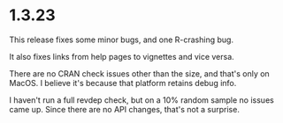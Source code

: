 # 1.3.23

This release fixes some minor bugs, and one R-crashing bug.

It also fixes links from help pages to vignettes and 
vice versa.

There are no CRAN check issues other than the size, and
that's only on MacOS.  I believe it's because that
platform retains debug info.

I haven't run a full revdep check, but on a 10% random 
sample no issues came up.  Since there are no API
changes, that's not a surprise.

